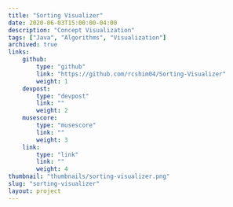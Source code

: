 ```yaml
---
title: "Sorting Visualizer"
date: 2020-06-03T15:00:00-04:00
description: "Concept Visualization"
tags: ["Java", "Algorithms", "Visualization"]
archived: true
links: 
    github: 
        type: "github"
        link: "https://github.com/rcshim04/Sorting-Visualizer"
        weight: 1
    devpost:
        type: "devpost"
        link: ""
        weight: 2
    musescore:
        type: "musescore"
        link: ""
        weight: 3
    link:
        type: "link"
        link: ""
        weight: 4
thumbnail: "thumbnails/sorting-visualizer.png"
slug: "sorting-visualizer"
layout: project
---
```


